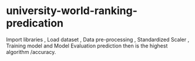 # university-world-ranking-predication
Import libraries , Load dataset , Data pre-processing , Standardized Scaler , Training model and Model Evaluation prediction then is the highest algorithm /accuracy. 
